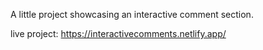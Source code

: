 A little project showcasing an interactive comment section.

live project: https://interactivecomments.netlify.app/
